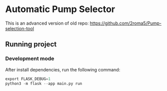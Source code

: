 # Automatic Pump Selector

This is an advanced version of old repo: https://github.com/2roma5/Pump-selection-tool

## Running project
### Development mode
After install dependencies, run the following command:
```python
export FLASK_DEBUG=1
python3 -m flask --app main.py run
```
